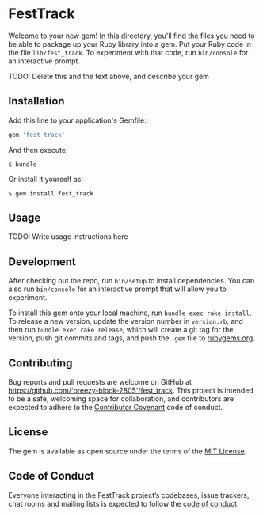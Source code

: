 # FestTrack

Welcome to your new gem! In this directory, you'll find the files you need to be able to package up your Ruby library into a gem. Put your Ruby code in the file `lib/fest_track`. To experiment with that code, run `bin/console` for an interactive prompt.

TODO: Delete this and the text above, and describe your gem

## Installation

Add this line to your application's Gemfile:

```ruby
gem 'fest_track'
```

And then execute:

    $ bundle

Or install it yourself as:

    $ gem install fest_track

## Usage

TODO: Write usage instructions here

## Development

After checking out the repo, run `bin/setup` to install dependencies. You can also run `bin/console` for an interactive prompt that will allow you to experiment.

To install this gem onto your local machine, run `bundle exec rake install`. To release a new version, update the version number in `version.rb`, and then run `bundle exec rake release`, which will create a git tag for the version, push git commits and tags, and push the `.gem` file to [rubygems.org](https://rubygems.org).

## Contributing

Bug reports and pull requests are welcome on GitHub at https://github.com/'breezy-block-2805'/fest_track. This project is intended to be a safe, welcoming space for collaboration, and contributors are expected to adhere to the [Contributor Covenant](http://contributor-covenant.org) code of conduct.

## License

The gem is available as open source under the terms of the [MIT License](https://opensource.org/licenses/MIT).

## Code of Conduct

Everyone interacting in the FestTrack project’s codebases, issue trackers, chat rooms and mailing lists is expected to follow the [code of conduct](https://github.com/'breezy-block-2805'/fest_track/blob/master/CODE_OF_CONDUCT.md).
